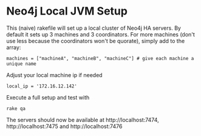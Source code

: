 Neo4j Local JVM Setup
=====================

This (naive) rakefile will set up a local cluster of Neo4j HA servers. By default it sets up 3 machines and 3 coordinators. For more machines (don't use less because the coordinators won't be quorate), simply add to the array: 

    machines = ["machineA", "machineB", "machineC"] # give each machine a unique name

Adjust your local machine ip if needed

    local_ip = '172.16.12.142'

Execute a full setup and test with

    rake qa

The servers should now be available at http://localhost:7474, http://localhost:7475 and http://localhost:7476





